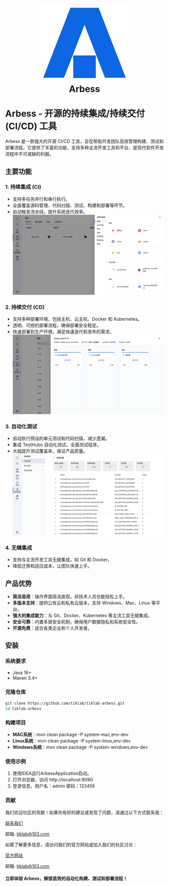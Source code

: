 <h1 align="center" style="border-bottom: none">
    <a href="https://arbess.tiklab.net/" target="_blank"><img alt="Arbess" src="tiklab-arbess-starter/src/main/resources/img/logo.png"></a><br>Arbess
</h1>

# Arbess - 开源的持续集成/持续交付 (CI/CD) 工具

Arbess 是一款强大的开源 CI/CD 工具，旨在帮助开发团队高效管理构建、测试和部署流程。它提供了丰富的功能，支持多种主流开发工具和平台，是现代软件开发流程中不可或缺的利器。

## 主要功能

### 1. 持续集成 (CI)
- 支持多任务并行和串行执行。
- 全面覆盖源码管理、代码扫描、测试、构建和部署等环节。
- 自动触发流水线，提升系统迭代效率。
![img.png](tiklab-arbess-starter/src/main/resources/img/1.png)

### 2. 持续交付 (CD)
- 支持多种部署环境，包括主机、云主机、Docker 和 Kubernetes。
- 透明、可控的部署流程，确保部署安全稳定。
- 快速部署到生产环境，满足快速迭代和发布的需求。
![img.png](tiklab-arbess-starter/src/main/resources/img/2.png)

### 3. 自动化测试
- 自动执行预设的单元测试和代码扫描，减少遗漏。
- 集成 TestHubo 自动化测试，全面测试程序。
- 大幅提升测试覆盖率，保证产品质量。
![img.png](tiklab-arbess-starter/src/main/resources/img/3.png)


### 4. 无缝集成
- 支持与主流开发工具无缝集成，如 Git 和 Docker。
- 降低迁移和适应成本，让团队快速上手。

## 产品优势
- **简洁易用**：操作界面简洁直观，非技术人员也能轻松上手。
- **多版本支持**：提供公有云和私有云版本，支持 Windows、Mac、Linux 等平台。
- **强大的集成能力**：与 Git、Docker、Kubernetes 等主流工具无缝集成。
- **安全可靠**：内置多层安全机制，确保用户数据隐私和系统安全性。
- **开源免费**：适合各类企业和个人开发者。

## 安装

### 系统要求
- Java 16+
- Maven 3.4+

### 克隆仓库
```bash
git clone https://github.com/tiklab/tiklab-arbess.git
cd tiklab-arbess
```

### 构建项目
- **MAC系统**：mvn clean package -P system-mac,env-dev
- **Linux系统**：mvn clean package -P system-linux,env-dev
- **Windows系统**：mvn clean package -P system-windows,env-dev

### 使用示例
1. 使用IDEA运行ArbessApplication启动。  
2. 打开浏览器，访问 http://localhost:8090
3. 登录信息，用户名：admin 密码：123456


### 贡献
我们欢迎社区的贡献！如果你有好的建议或发现了问题，请通过以下方式联系我：

[联系我们](https://tiklab.net/account/workOrder/add)

邮箱: tiklab@163.com

如需了解更多信息，请访问我们的官方网站或加入我们的社区讨论：

[官方网站](https://www.tiklab.net)

邮箱: tiklab@163.com

#### 立即体验 Arbess，解锁高效的自动化构建、测试和部署流程！

